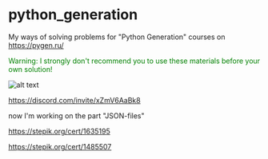 # python_generation
My ways of solving problems for "Python Generation" courses on https://pygen.ru/

<font color="green"> Warning: I strongly don't recommend you to use these materials before your own solution!</font>

![alt text](https://static.tildacdn.com/tild3337-3861-4136-b131-376533663435/logo-pygen-22.png)


https://discord.com/invite/xZmV6AaBk8

now I'm working on the part "JSON-files"

https://stepik.org/cert/1635195

https://stepik.org/cert/1485507
